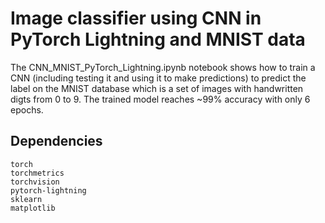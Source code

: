 # Image classifier using CNN in PyTorch Lightning and MNIST data

The CNN_MNIST_PyTorch_Lightning.ipynb notebook shows how to train a CNN (including testing it and using it to make predictions) to predict the label on the MNIST database which is a set of images with handwritten digts from 0 to 9. The trained model reaches ~99% accuracy with only 6 epochs.

## Dependencies

```
torch
torchmetrics
torchvision
pytorch-lightning
sklearn
matplotlib
```